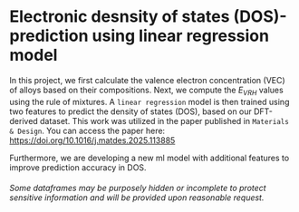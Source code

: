 # Electronic desnsity of states (DOS)-prediction using linear regression model
In this project, we first calculate the valence electron concentration (VEC) of alloys based on their compositions. Next, we compute the $E_{VRH}$ values using the rule of mixtures. A `linear regression` model is then trained using two features to predict the density of states (DOS), based on our DFT-derived dataset.
This work was utilized in the paper published in `Materials & Design`. You can access the paper here:
https://doi.org/10.1016/j.matdes.2025.113885

Furthermore, we are developing a new ml model with additional features to improve prediction accuracy in DOS. 
###### Some dataframes may be purposely hidden or incomplete to protect sensitive information and will be provided upon reasonable request.
